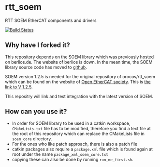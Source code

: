 # rtt_soem
RTT SOEM EtherCAT components and drivers

[![Build Status](https://travis-ci.org/keivanzavari/rtt_soem.svg?branch=master)](https://travis-ci.org/keivanzavari/rtt_soem)

## Why have I forked it?
This repository depends on the SOEM library which was previously hosted on berlios.de.
The website of berlios is down. In the mean time, the SOEM library source code has moved to [github](https://github.com/OpenEtherCATsociety/SOEM).

SOEM version 1.2.5 is needed for the original repository of orocos/rtt_soem which can be found on the website of [Open EtherCAT society](https://github.com/OpenEtherCATsociety). This is [the link to V 1.2.5](http://openethercatsociety.github.io/dl/rel/SOEM1.2.5.tar.bz2).

This repositry will link and test integration with the latest version of SOEM.

## How can you use it?
- In order for SOEM library to be used in a catkin workspace, `CMakeLists.txt` file has to be modified, therefore you find a text file at the root of this repository which can replace the CMakeLists file in `soem_core` directory.
- For the ones who like patch approach, there is also a patch file
- catkin packages also require a `package.xml` file which is found again at root under the name `package_xml_soem_core.txt`
- copying these can also be done by running `run_me_first.sh`.
